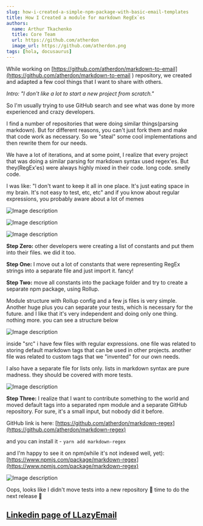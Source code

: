 ```yaml
---
slug: how-i-created-a-simple-npm-package-with-basic-email-templates
title: How I Created a module for markdown RegEx`es
authors:
  name: Arthur Tkachenko
  title: Core Team
  url: https://github.com/atherdon
  image_url: https://github.com/atherdon.png
tags: [hola, docusaurus]
---
```


While working on [https://github.com/atherdon/markdown-to-email](https://github.com/atherdon/markdown-to-email ) repository, we created and adapted a few cool things that I want to share with others.

_Intro: "I don't like a lot to start a new project from scratch."_

So I'm usually trying to use GitHub search and see what was done by more experienced and crazy developers.

I find a number of repositories that were doing similar things(parsing markdown). But for different reasons, you can't just fork them and make that code work as necessary. So we "steal" some cool implementations and then rewrite them for our needs.

We have a lot of iterations, and at some point, I realize that every project that was doing a similar parsing for markdown syntax used regex'es. But they(RegEx'es) were always highly mixed in their code. long code. smelly code.

I was like: "I don't want to keep it all in one place. It's just eating space in my brain. It's not easy to test, etc, etc"
and if you know about regular expressions, you probably aware about a lot of memes


![Image description](https://dev-to-uploads.s3.amazonaws.com/uploads/articles/pcfa7nyu3bho4kvvpgc0.jpg)


![Image description](https://dev-to-uploads.s3.amazonaws.com/uploads/articles/shrmjpkt0sgbhfbhk3sk.jpg)


![Image description](https://dev-to-uploads.s3.amazonaws.com/uploads/articles/rrvpifvcr6vt6cmkluic.jpg)

**Step Zero:** other developers were creating a list of constants and put them into their files. we did it too.


**Step One:** I move out a lot of constants that were representing RegEx strings into a separate file and just import it. fancy!


**Step Two:** move all constants into the package folder and try to create a separate npm package, using Rollup.


Module structure with Rollup config and a few js files is very simple. Another huge plus you can separate your tests, which is necessary for the future. and I like that it's very independent and doing only one thing. nothing more. you can see a structure below

![Image description](https://dev-to-uploads.s3.amazonaws.com/uploads/articles/tb44g6lepdntqc15an80.png)


inside "src" i have few files with regular expressions. one file was related to storing default markdown tags that can be used in other projects. another file was related to custom tags that we "invented" for our own needs.


I also have a separate file for lists only. lists in markdown syntax are pure madness. they should be covered with more tests.


![Image description](https://dev-to-uploads.s3.amazonaws.com/uploads/articles/cpjli33loev5fh8z7jpi.gif)


**Step Three:** I realize that I want to contribute something to the world and moved default tags into a separated npm module and a separate GitHub repository. For sure, it's a small input, but nobody did it before.

GitHub link is here: [https://github.com/atherdon/markdown-regex](https://github.com/atherdon/markdown-regex)

and you can install it - `yarn add markdown-regex`

and I'm happy to see it on npm(while it's not indexed well, yet): [https://www.npmjs.com/package/markdown-regex](https://www.npmjs.com/package/markdown-regex)



![Image description](https://dev-to-uploads.s3.amazonaws.com/uploads/articles/y3jrbnqer3ht13iw0qcw.png)

Oops, looks like I didn't move tests into a new repository 🙂 time to do the next release 🙂 


## [Linkedin page of LLazyEmail](https://www.linkedin.com/company/llazyemail/)
